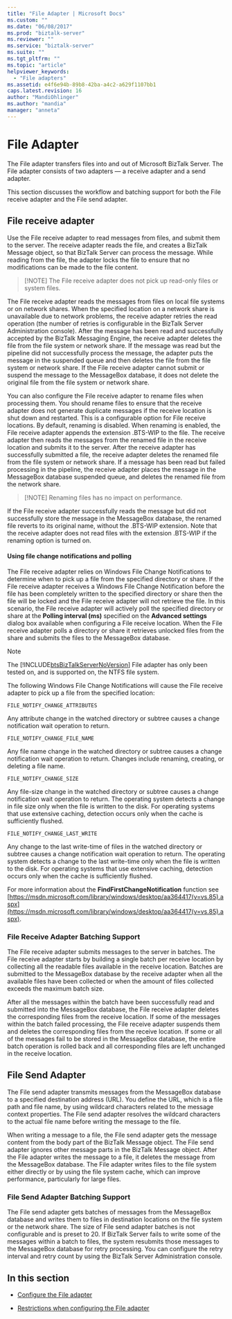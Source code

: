 ```yaml
---
title: "File Adapter | Microsoft Docs"
ms.custom: ""
ms.date: "06/08/2017"
ms.prod: "biztalk-server"
ms.reviewer: ""
ms.service: "biztalk-server"
ms.suite: ""
ms.tgt_pltfrm: ""
ms.topic: "article"
helpviewer_keywords: 
  - "File adapters"
ms.assetid: e4f6e94b-89b8-42ba-a4c2-a629f1107bb1
caps.latest.revision: 16
author: "MandiOhlinger"
ms.author: "mandia"
manager: "anneta"
---
```

# File Adapter
The File adapter transfers files into and out of Microsoft BizTalk Server. The File adapter consists of two adapters — a receive adapter and a send adapter.  
  
 This section discusses the workflow and batching support for both the File receive adapter and the File send adapter.  
 
## File receive adapter  
  
Use the File receive adapter to read messages from files, and submit them to the server. The receive adapter reads the file, and creates a BizTalk Message object, so that BizTalk Server can process the message. While reading from the file, the adapter locks the file to ensure that no modifications can be made to the file content.  
  
> [!NOTE] The File receive adapter does not pick up read-only files or system files.  
  
 The File receive adapter reads the messages from files on local file systems or on network shares. When the specified location on a network share is unavailable due to network problems, the receive adapter retries the read operation (the number of retries is configurable in the BizTalk Server Administration console). After the message has been read and successfully accepted by the BizTalk Messaging Engine, the receive adapter deletes the file from the file system or network share. If the message was read but the pipeline did not successfully process the message, the adapter puts the message in the suspended queue and then deletes the file from the file system or network share. If the File receive adapter cannot submit or suspend the message to the MessageBox database, it does not delete the original file from the file system or network share.  
  
 You can also configure the File receive adapter to rename files when processing them. You should rename files to ensure that the receive adapter does not generate duplicate messages if the receive location is shut down and restarted. This is a configurable option for File receive locations. By default, renaming is disabled. When renaming is enabled, the File receive adapter appends the extension .BTS-WIP to the file. The receive adapter then reads the messages from the renamed file in the receive location and submits it to the server. After the receive adapter has successfully submitted a file, the receive adapter deletes the renamed file from the file system or network share. If a message has been read but failed processing in the pipeline, the receive adapter places the message in the MessageBox database suspended queue, and deletes the renamed file from the network share.  
  
> [!NOTE] Renaming files has no impact on performance.  
  
 If the File receive adapter successfully reads the message but did not successfully store the message in the MessageBox database, the renamed file reverts to its original name, without the .BTS-WIP extension. Note that the receive adapter does not read files with the extension .BTS-WIP if the renaming option is turned on.  
  
#### Using file change notifications and polling
  
 The File receive adapter relies on Windows File Change Notifications to determine when to pick up a file from the specified directory or share. If the File receive adapter receives a Windows File Change Notification before the file has been completely written to the specified directory or share then the file will be locked and the File receive adapter will not retrieve the file. In this scenario, the File receive adapter will actively poll the specified directory or share at the **Polling interval (ms)** specified on the **Advanced settings** dialog box available when configuring a File receive location. When the File receive adapter polls a directory or share it retrieves unlocked files from the share and submits the files to the MessageBox database.  
  
> [!NOTE]
>  The [!INCLUDE[btsBizTalkServerNoVersion](../includes/btsbiztalkservernoversion-md.md)] File adapter has only been tested on, and is supported on, the NTFS file system.  
  
 The following Windows File Change Notifications will cause the File receive adapter to pick up a file from the specified location:  
  
 `FILE_NOTIFY_CHANGE_ATTRIBUTES`
  
 Any attribute change in the watched directory or subtree causes a change notification wait operation to return.  
  
 `FILE_NOTIFY_CHANGE_FILE_NAME`  
  
 Any file name change in the watched directory or subtree causes a change notification wait operation to return. Changes include renaming, creating, or deleting a file name.  
  
 `FILE_NOTIFY_CHANGE_SIZE`  
  
 Any file-size change in the watched directory or subtree causes a change notification wait operation to return. The operating system detects a change in file size only when the file is written to the disk. For operating systems that use extensive caching, detection occurs only when the cache is sufficiently flushed.  
  
 `FILE_NOTIFY_CHANGE_LAST_WRITE`  
  
 Any change to the last write-time of files in the watched directory or subtree causes a change notification wait operation to return. The operating system detects a change to the last write-time only when the file is written to the disk. For operating systems that use extensive caching, detection occurs only when the cache is sufficiently flushed.  
  
 For more information about the **FindFirstChangeNotification** function see [https://msdn.microsoft.com/library/windows/desktop/aa364417(v=vs.85).aspx](https://msdn.microsoft.com/library/windows/desktop/aa364417(v=vs.85).aspx).  
  
### File Receive Adapter Batching Support
  
 The File receive adapter submits messages to the server in batches. The File receive adapter starts by building a single batch per receive location by collecting all the readable files available in the receive location. Batches are submitted to the MessageBox database by the receive adapter when all the available files have been collected or when the amount of files collected exceeds the maximum batch size.  
  
 After all the messages within the batch have been successfully read and submitted into the MessageBox database, the File receive adapter deletes the corresponding files from the receive location. If some of the messages within the batch failed processing, the File receive adapter suspends them and deletes the corresponding files from the receive location. If some or all of the messages fail to be stored in the MessageBox database, the entire batch operation is rolled back and all corresponding files are left unchanged in the receive location.  
  
## File Send Adapter
  
 The File send adapter transmits messages from the MessageBox database to a specified destination address (URL). You define the URL, which is a file path and file name, by using wildcard characters related to the message context properties. The File send adapter resolves the wildcard characters to the actual file name before writing the message to the file.  
  
 When writing a message to a file, the File send adapter gets the message content from the body part of the BizTalk Message object. The File send adapter ignores other message parts in the BizTalk Message object. After the File adapter writes the message to a file, it deletes the message from the MessageBox database. The File adapter writes files to the file system either directly or by using the file system cache, which can improve performance, particularly for large files.  
  
### File Send Adapter Batching Support
  
 The File send adapter gets batches of messages from the MessageBox database and writes them to files in destination locations on the file system or the network share. The size of File send adapter batches is not configurable and is preset to 20. If BizTalk Server fails to write some of the messages within a batch to files, the system resubmits those messages to the MessageBox database for retry processing. You can configure the retry interval and retry count by using the BizTalk Server Administration console.  
  
 
## In this section  
  
-   [Configure the File adapter](../core/configure-the-file-adapter.md) 
  
-   [Restrictions when configuring the File adapter](../core/restrictions-when-configuring-the-file-adapter.md)  
